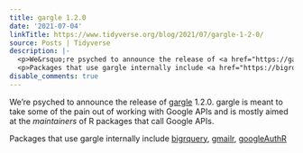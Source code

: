 ```yaml
---
title: gargle 1.2.0
date: '2021-07-04'
linkTitle: https://www.tidyverse.org/blog/2021/07/gargle-1-2-0/
source: Posts | Tidyverse
description: |-
  <p>We&rsquo;re psyched to announce the release of <a href="https://gargle.r-lib.org" target="_blank" rel="noopener">gargle</a> 1.2.0. gargle is meant to take some of the pain out of working with Google APIs and is mostly aimed at the <em>maintainers</em> of R packages that call Google APIs.</p>
  <p>Packages that use gargle internally include <a href="https://bigrquery.r-dbi.org" target="_blank" rel="noopener">bigrquery</a>, <a href="https://gmailr.r-lib.org" target="_blank" rel="noopener">gmailr</a>, <a href="https://code.markedmondson.me/googleAuthR/" target="_blank" rel="noopener">googleAuthR</a ...
disable_comments: true
---
```

<p>We&rsquo;re psyched to announce the release of <a href="https://gargle.r-lib.org" target="_blank" rel="noopener">gargle</a> 1.2.0. gargle is meant to take some of the pain out of working with Google APIs and is mostly aimed at the <em>maintainers</em> of R packages that call Google APIs.</p>
<p>Packages that use gargle internally include <a href="https://bigrquery.r-dbi.org" target="_blank" rel="noopener">bigrquery</a>, <a href="https://gmailr.r-lib.org" target="_blank" rel="noopener">gmailr</a>, <a href="https://code.markedmondson.me/googleAuthR/" target="_blank" rel="noopener">googleAuthR</a ...